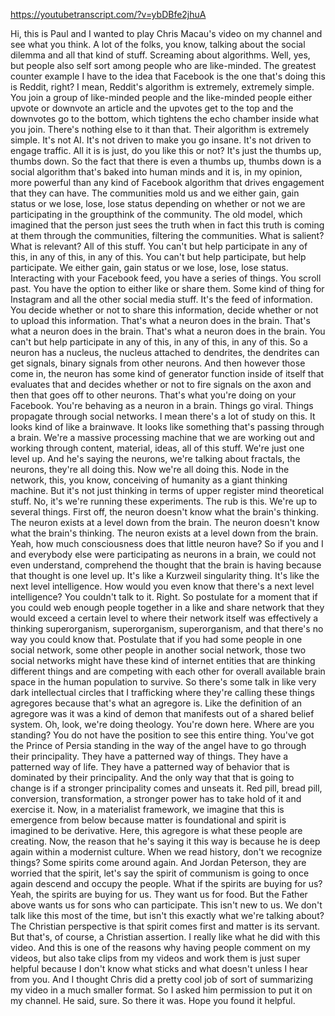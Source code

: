 https://youtubetranscript.com/?v=ybDBfe2jhuA

 Hi, this is Paul and I wanted to play Chris Macau's video on my channel and see what you think. A lot of the folks, you know, talking about the social dilemma and all that kind of stuff. Screaming about algorithms. Well, yes, but people also self sort among people who are like-minded. The greatest counter example I have to the idea that Facebook is the one that's doing this is Reddit, right? I mean, Reddit's algorithm is extremely, extremely simple. You join a group of like-minded people and the like-minded people either upvote or downvote an article and the upvotes get to the top and the downvotes go to the bottom, which tightens the echo chamber inside what you join. There's nothing else to it than that. Their algorithm is extremely simple. It's not AI. It's not driven to make you go insane. It's not driven to engage traffic. All it is is just, do you like this or not? It's just the thumbs up, thumbs down. So the fact that there is even a thumbs up, thumbs down is a social algorithm that's baked into human minds and it is, in my opinion, more powerful than any kind of Facebook algorithm that drives engagement that they can have. The communities mold us and we either gain, gain status or we lose, lose, lose status depending on whether or not we are participating in the groupthink of the community. The old model, which imagined that the person just sees the truth when in fact this truth is coming at them through the communities, filtering the communities. What is salient? What is relevant? All of this stuff. You can't but help participate in any of this, in any of this, in any of this. You can't but help participate, but help participate. We either gain, gain status or we lose, lose, lose status. Interacting with your Facebook feed, you have a series of things. You scroll past. You have the option to either like or share them. Some kind of thing for Instagram and all the other social media stuff. It's the feed of information. You decide whether or not to share this information, decide whether or not to upload this information. That's what a neuron does in the brain. That's what a neuron does in the brain. That's what a neuron does in the brain. You can't but help participate in any of this, in any of this, in any of this. So a neuron has a nucleus, the nucleus attached to dendrites, the dendrites can get signals, binary signals from other neurons. And then however those come in, the neuron has some kind of generator function inside of itself that evaluates that and decides whether or not to fire signals on the axon and then that goes off to other neurons. That's what you're doing on your Facebook. You're behaving as a neuron in a brain. Things go viral. Things propagate through social networks. I mean there's a lot of study on this. It looks kind of like a brainwave. It looks like something that's passing through a brain. We're a massive processing machine that we are working out and working through content, material, ideas, all of this stuff. We're just one level up. And he's saying the neurons, we're talking about fractals, the neurons, they're all doing this. Now we're all doing this. Node in the network, this, you know, conceiving of humanity as a giant thinking machine. But it's not just thinking in terms of upper register mind theoretical stuff. No, it's we're running these experiments. The rub is this. We're up to several things. First off, the neuron doesn't know what the brain's thinking. The neuron exists at a level down from the brain. The neuron doesn't know what the brain's thinking. The neuron exists at a level down from the brain. Yeah, how much consciousness does that little neuron have? So if you and I and everybody else were participating as neurons in a brain, we could not even understand, comprehend the thought that the brain is having because that thought is one level up. It's like a Kurzweil singularity thing. It's like the next level intelligence. How would you even know that there's a next level intelligence? You couldn't talk to it. Right. So postulate for a moment that if you could web enough people together in a like and share network that they would exceed a certain level to where their network itself was effectively a thinking superorganism, superorganism, superorganism, and that there's no way you could know that. Postulate that if you had some people in one social network, some other people in another social network, those two social networks might have these kind of internet entities that are thinking different things and are competing with each other for overall available brain space in the human population to survive. So there's some talk in like very dark intellectual circles that I trafficking where they're calling these things agregores because that's what an agregore is. Like the definition of an agregore was it was a kind of demon that manifests out of a shared belief system. Oh, look, we're doing theology. You're down here. Where are you standing? You do not have the position to see this entire thing. You've got the Prince of Persia standing in the way of the angel have to go through their principality. They have a patterned way of things. They have a patterned way of life. They have a patterned way of behavior that is dominated by their principality. And the only way that that is going to change is if a stronger principality comes and unseats it. Red pill, bread pill, conversion, transformation, a stronger power has to take hold of it and exercise it. Now, in a materialist framework, we imagine that this is emergence from below because matter is foundational and spirit is imagined to be derivative. Here, this agregore is what these people are creating. Now, the reason that he's saying it this way is because he is deep again within a modernist culture. When we read history, don't we recognize things? Some spirits come around again. And Jordan Peterson, they are worried that the spirit, let's say the spirit of communism is going to once again descend and occupy the people. What if the spirits are buying for us? Yeah, the spirits are buying for us. They want us for food. But the Father above wants us for sons who can participate. This isn't new to us. We don't talk like this most of the time, but isn't this exactly what we're talking about? The Christian perspective is that spirit comes first and matter is its servant. But that's, of course, a Christian assertion. I really like what he did with this video. And this is one of the reasons why having people comment on my videos, but also take clips from my videos and work them is just super helpful because I don't know what sticks and what doesn't unless I hear from you. And I thought Chris did a pretty cool job of sort of summarizing my video in a much smaller format. So I asked him permission to put it on my channel. He said, sure. So there it was. Hope you found it helpful.
